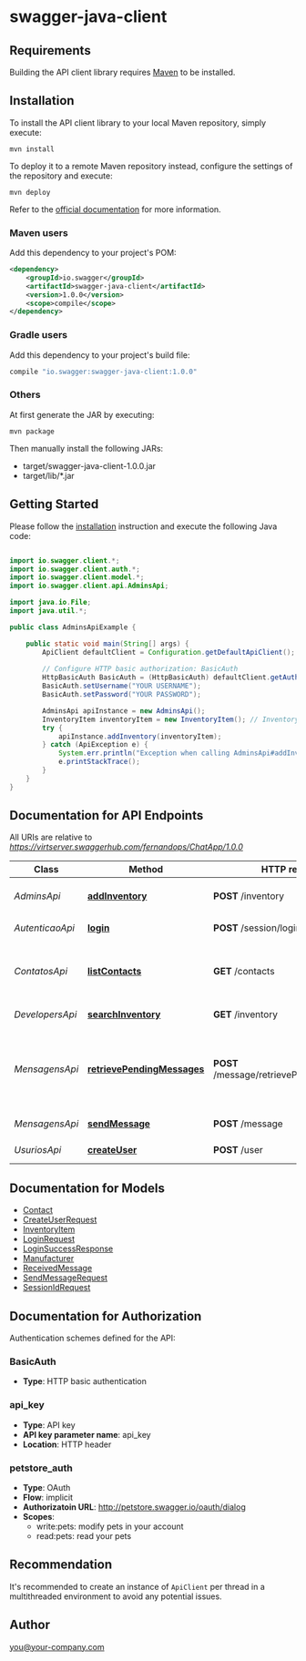 # swagger-java-client

## Requirements

Building the API client library requires [Maven](https://maven.apache.org/) to be installed.

## Installation

To install the API client library to your local Maven repository, simply execute:

```shell
mvn install
```

To deploy it to a remote Maven repository instead, configure the settings of the repository and execute:

```shell
mvn deploy
```

Refer to the [official documentation](https://maven.apache.org/plugins/maven-deploy-plugin/usage.html) for more information.

### Maven users

Add this dependency to your project's POM:

```xml
<dependency>
    <groupId>io.swagger</groupId>
    <artifactId>swagger-java-client</artifactId>
    <version>1.0.0</version>
    <scope>compile</scope>
</dependency>
```

### Gradle users

Add this dependency to your project's build file:

```groovy
compile "io.swagger:swagger-java-client:1.0.0"
```

### Others

At first generate the JAR by executing:

    mvn package

Then manually install the following JARs:

* target/swagger-java-client-1.0.0.jar
* target/lib/*.jar

## Getting Started

Please follow the [installation](#installation) instruction and execute the following Java code:

```java

import io.swagger.client.*;
import io.swagger.client.auth.*;
import io.swagger.client.model.*;
import io.swagger.client.api.AdminsApi;

import java.io.File;
import java.util.*;

public class AdminsApiExample {

    public static void main(String[] args) {
        ApiClient defaultClient = Configuration.getDefaultApiClient();
        
        // Configure HTTP basic authorization: BasicAuth
        HttpBasicAuth BasicAuth = (HttpBasicAuth) defaultClient.getAuthentication("BasicAuth");
        BasicAuth.setUsername("YOUR USERNAME");
        BasicAuth.setPassword("YOUR PASSWORD");

        AdminsApi apiInstance = new AdminsApi();
        InventoryItem inventoryItem = new InventoryItem(); // InventoryItem | Inventory item to add
        try {
            apiInstance.addInventory(inventoryItem);
        } catch (ApiException e) {
            System.err.println("Exception when calling AdminsApi#addInventory");
            e.printStackTrace();
        }
    }
}

```

## Documentation for API Endpoints

All URIs are relative to *https://virtserver.swaggerhub.com/fernandops/ChatApp/1.0.0*

Class | Method | HTTP request | Description
------------ | ------------- | ------------- | -------------
*AdminsApi* | [**addInventory**](docs/AdminsApi.md#addInventory) | **POST** /inventory | adds an inventory item
*AutenticaoApi* | [**login**](docs/AutenticaoApi.md#login) | **POST** /session/login | Realizar login
*ContatosApi* | [**listContacts**](docs/ContatosApi.md#listContacts) | **GET** /contacts | Listar contatos aplicando filtros opcionais
*DevelopersApi* | [**searchInventory**](docs/DevelopersApi.md#searchInventory) | **GET** /inventory | searches inventory
*MensagensApi* | [**retrievePendingMessages**](docs/MensagensApi.md#retrievePendingMessages) | **POST** /message/retrievePendingMessages | Obter mensagens pendentes e removê-las da fila de pendentes
*MensagensApi* | [**sendMessage**](docs/MensagensApi.md#sendMessage) | **POST** /message | Enviar mensagem
*UsuriosApi* | [**createUser**](docs/UsuriosApi.md#createUser) | **POST** /user | Criar novo usuário


## Documentation for Models

 - [Contact](docs/Contact.md)
 - [CreateUserRequest](docs/CreateUserRequest.md)
 - [InventoryItem](docs/InventoryItem.md)
 - [LoginRequest](docs/LoginRequest.md)
 - [LoginSuccessResponse](docs/LoginSuccessResponse.md)
 - [Manufacturer](docs/Manufacturer.md)
 - [ReceivedMessage](docs/ReceivedMessage.md)
 - [SendMessageRequest](docs/SendMessageRequest.md)
 - [SessionIdRequest](docs/SessionIdRequest.md)


## Documentation for Authorization

Authentication schemes defined for the API:
### BasicAuth

- **Type**: HTTP basic authentication

### api_key

- **Type**: API key
- **API key parameter name**: api_key
- **Location**: HTTP header

### petstore_auth

- **Type**: OAuth
- **Flow**: implicit
- **Authorizatoin URL**: http://petstore.swagger.io/oauth/dialog
- **Scopes**: 
  - write:pets: modify pets in your account
  - read:pets: read your pets


## Recommendation

It's recommended to create an instance of `ApiClient` per thread in a multithreaded environment to avoid any potential issues.

## Author

you@your-company.com

